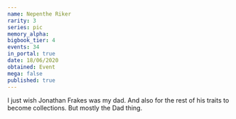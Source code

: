 ```yaml
---
name: Nepenthe Riker
rarity: 3
series: pic
memory_alpha:
bigbook_tier: 4
events: 34
in_portal: true
date: 18/06/2020
obtained: Event
mega: false
published: true
---
```


I just wish Jonathan Frakes was my dad. And also for the rest of his traits to become collections. But mostly the Dad thing.
